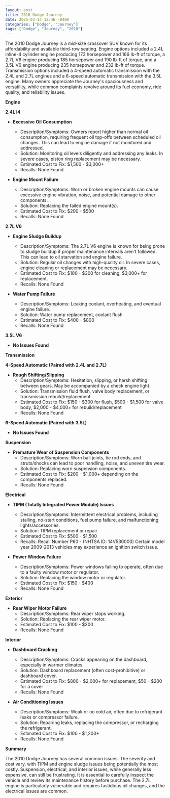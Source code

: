 ```yaml
---
layout: post
title: 2010 Dodge Journey
date: 2025-03-14 12:46 -0400
categories: ["Dodge", "Journey"]
tags: ["Dodge", "Journey", "2010"]
---
```

The 2010 Dodge Journey is a mid-size crossover SUV known for its affordability and available third-row seating. Engine options included a 2.4L inline-4 cylinder engine producing 173 horsepower and 166 lb-ft of torque, a 2.7L V6 engine producing 185 horsepower and 190 lb-ft of torque, and a 3.5L V6 engine producing 235 horsepower and 232 lb-ft of torque. Transmission options included a 4-speed automatic transmission with the 2.4L and 2.7L engines and a 6-speed automatic transmission with the 3.5L engine. Many owners appreciate the Journey's spaciousness and versatility, while common complaints revolve around its fuel economy, ride quality, and reliability issues.

**Engine**

**2.4L I4**

*   **Excessive Oil Consumption**
    *   Description/Symptoms: Owners report higher than normal oil consumption, requiring frequent oil top-offs between scheduled oil changes. This can lead to engine damage if not monitored and addressed.
    *   Solution: Monitoring oil levels diligently and addressing any leaks. In severe cases, piston ring replacement may be necessary.
    *   Estimated Cost to Fix: $1,500 - $3,000+
    *   Recalls: None Found

*   **Engine Mount Failure**
    *   Description/Symptoms: Worn or broken engine mounts can cause excessive engine vibration, noise, and potential damage to other components.
    *   Solution: Replacing the failed engine mount(s).
    *   Estimated Cost to Fix: $200 - $500
    *   Recalls: None Found

**2.7L V6**

*   **Engine Sludge Buildup**
    *   Description/Symptoms: The 2.7L V6 engine is known for being prone to sludge buildup if proper maintenance intervals aren't followed. This can lead to oil starvation and engine failure.
    *   Solution: Regular oil changes with high-quality oil. In severe cases, engine cleaning or replacement may be necessary.
    *   Estimated Cost to Fix: $100 - $300 for cleaning, $3,000+ for replacement.
    *   Recalls: None Found

*   **Water Pump Failure**
    *   Description/Symptoms: Leaking coolant, overheating, and eventual engine failure.
    *   Solution: Water pump replacement, coolant flush
    *   Estimated Cost to Fix: $400 - $800
    *   Recalls: None Found

**3.5L V6**

*   **No Issues Found**

**Transmission**

**4-Speed Automatic (Paired with 2.4L and 2.7L)**

*   **Rough Shifting/Slipping**
    *   Description/Symptoms: Hesitation, slipping, or harsh shifting between gears. May be accompanied by a check engine light.
    *   Solution: Transmission fluid flush, valve body replacement, or transmission rebuild/replacement.
    *   Estimated Cost to Fix: $150 - $300 for flush, $500 - $1,500 for valve body, $2,000 - $4,000+ for rebuild/replacement
    *   Recalls: None Found

**6-Speed Automatic (Paired with 3.5L)**

*   **No Issues Found**

**Suspension**

*   **Premature Wear of Suspension Components**
    *   Description/Symptoms: Worn ball joints, tie rod ends, and struts/shocks can lead to poor handling, noise, and uneven tire wear.
    *   Solution: Replacing worn suspension components.
    *   Estimated Cost to Fix: $200 - $1,000+ depending on the components replaced.
    *   Recalls: None Found

**Electrical**

*   **TIPM (Totally Integrated Power Module) Issues**
    *   Description/Symptoms: Intermittent electrical problems, including stalling, no-start conditions, fuel pump failure, and malfunctioning lights/accessories.
    *   Solution: TIPM replacement or repair.
    *   Estimated Cost to Fix: $500 - $1,500
    *   Recalls: Recall Number P60 - (NHTSA ID: 14V530000) Certain model year 2009-2013 vehicles may experience an ignition switch issue.

*   **Power Window Failure**
    *   Description/Symptoms: Power windows failing to operate, often due to a faulty window motor or regulator.
    *   Solution: Replacing the window motor or regulator.
    *   Estimated Cost to Fix: $150 - $400
    *   Recalls: None Found

**Exterior**

*   **Rear Wiper Motor Failure**
    *   Description/Symptoms: Rear wiper stops working.
    *   Solution: Replacing the rear wiper motor.
    *   Estimated Cost to Fix: $100 - $300
    *   Recalls: None Found

**Interior**

*   **Dashboard Cracking**
    *   Description/Symptoms: Cracks appearing on the dashboard, especially in warmer climates.
    *   Solution: Dashboard replacement (often cost-prohibitive) or dashboard cover.
    *   Estimated Cost to Fix: $800 - $2,000+ for replacement, $50 - $200 for a cover
    *   Recalls: None Found

*   **Air Conditioning Issues**
    *   Description/Symptoms: Weak or no cold air, often due to refrigerant leaks or compressor failure.
    *   Solution: Repairing leaks, replacing the compressor, or recharging the refrigerant.
    *   Estimated Cost to Fix: $100 - $1,200+
    *   Recalls: None Found

**Summary**

The 2010 Dodge Journey has several common issues. The severity and cost vary, with TIPM and engine sludge issues being potentially the most costly. Suspension, electrical, and interior issues, while generally less expensive, can still be frustrating. It is essential to carefully inspect the vehicle and review its maintenance history before purchase. The 2.7L engine is particularly vulnerable and requires fastidious oil changes, and the electrical issues are common.

